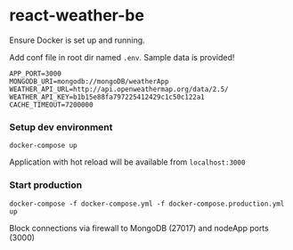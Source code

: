 # react-weather-be

Ensure Docker is set up and running.

Add conf file in root dir named `.env`. Sample data is provided!
```
APP_PORT=3000
MONGODB_URI=mongodb://mongoDB/weatherApp
WEATHER_API_URL=http://api.openweathermap.org/data/2.5/
WEATHER_API_KEY=b1b15e88fa797225412429c1c50c122a1
CACHE_TIMEOUT=7200000
```

### Setup dev environment 
```
docker-compose up
```

Application with hot reload will be available from `localhost:3000`

### Start production 
```
docker-compose -f docker-compose.yml -f docker-compose.production.yml up
```

Block connections via firewall to MongoDB (27017) and nodeApp ports (3000)
